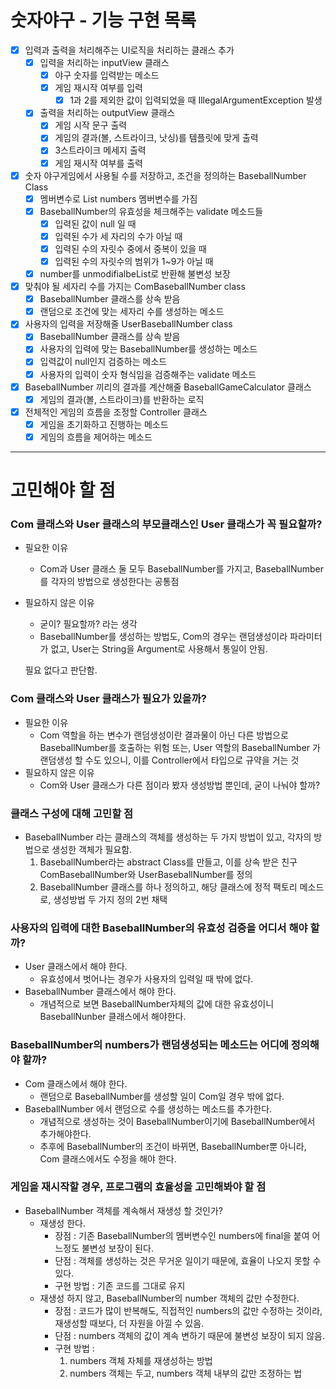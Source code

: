 # 숫자야구 - 기능 구현 목록

- [x] 입력과 출력을 처리해주는 UI로직을 처리하는 클래스 추가
    - [x] 입력을 처리하는 inputView 클래스
        - [x] 야구 숫자를 입력받는 메소드
        - [x] 게임 재시작 여부를 입력
            - [x] 1과 2를 제외한 값이 입력되었을 때 IllegalArgumentException 발생
    - [x] 출력을 처리하는 outputView 클래스
        - [x] 게임 시작 문구 출력
        - [x] 게임의 결과(볼, 스트라이크, 낫싱)를 템플릿에 맞게 출력
        - [x] 3스트라이크 메세지 출력
        - [x] 게임 재시작 여부를 출력

- [x] 숫자 야구게임에서 사용될 수를 저장하고, 조건을 정의하는 BaseballNumber Class
    - [x] 멤버변수로 List<Integer> numbers 멤버변수를 가짐
    - [x] BaseballNumber의 유효성을 체크해주는 validate 메소드들
        - [x] 입력된 값이 null 일 때
        - [x] 입력된 수가 세 자리의 수가 아닐 때
        - [x] 입력된 수의 자릿수 중에서 중복이 있을 때
        - [x] 입력된 수의 자릿수의 범위가 1~9가 아닐 때
    - [x] number를 unmodifialbeList로 반환해 불변성 보장

- [x] 맞춰야 될 세자리 수를 가지는 ComBaseballNumber class
    - [x] BaseballNumber 클래스를 상속 받음
    - [x] 랜덤으로 조건에 맞는 세자리 수를 생성하는 메소드

- [x] 사용자의 입력을 저장해줄 UserBaseballNumber class
    - [x] BaseballNumber 클래스를 상속 받음
    - [x] 사용자의 입력에 맞는 BaseballNumber를 생성하는 메소드
    - [x] 입력값이 null인지 검증하는 메소드
    - [x] 사용자의 입력이 숫자 형식임을 검증해주는 validate 메소드

- [x] BaseballNumber 끼리의 결과를 계산해줄 BaseballGameCalculator 클래스
    - [x] 게임의 결과(볼, 스트라이크)를 반환하는 로직

- [x] 전체적인 게임의 흐름을 조정할 Controller 클래스
    - [x] 게임을 초기화하고 진행하는 메소드
    - [x] 게임의 흐름을 제어하는 메소드

---

# 고민해야 할 점

### Com 클래스와 User 클래스의 부모클래스인 User 클래스가 꼭 필요할까?

- 필요한 이유
    - Com과 User 클래스 둘 모두 BaseballNumber를 가지고, BaseballNumber를 각자의 방법으로 생성한다는 공통점
- 필요하지 않은 이유
    - 굳이? 필요할까? 라는 생각
    - BaseballNumber를 생성하는 방법도, Com의 경우는 랜덤생성이라 파라미터가 없고,
      User는 String을 Argument로 사용해서 통일이 안됨.

  필요 없다고 판단함.

### Com 클래스와 User 클래스가 필요가 있을까?

- 필요한 이유
    - Com 역할을 하는 변수가 랜덤생성이란 결과물이 아닌 다른 방법으로 BaseballNumber를 호출하는 위험 또는,
      User 역할의 BaseballNumber 가 랜덤생성 할 수도 있으니, 이를 Controller에서 타입으로 규약을 거는 것
- 필요하지 않은 이유
    - Com와 User 클래스가 다른 점이라 봤자 생성방법 뿐인데, 굳이 나눠야 할까?

### 클래스 구성에 대해 고민할 점

- BaseballNumber 라는 클래스의 객체를 생성하는 두 가지 방법이 있고, 각자의 방법으로 생성한 객체가 필요함.
    1. BaseballNumber라는 abstract Class를 만들고, 이를 상속 받은 친구 ComBaseballNumber와 UserBaseballNumber를 정의
    2. BaseballNumber 클래스를 하나 정의하고, 해당 클래스에 정적 팩토리 메소드로, 생성방법 두 가지 정의
       2번 채택

### 사용자의 입력에 대한 BaseballNumber의 유효성 검증을 어디서 해야 할까?

- User 클래스에서 해야 한다.
    - 유효성에서 벗어나는 경우가 사용자의 입력일 때 밖에 없다.
- BaseballNumber 클래스에서 해야 한다.
    - 개념적으로 보면 BaseballNumber자체의 값에 대한 유효성이니 BaseballNunber 클래스에서 해야한다.

### BaseballNumber의 numbers가 랜덤생성되는 메소드는 어디에 정의해야 할까?

- Com 클래스에서 해야 한다.
    - 랜덤으로 BaseballNumber를 생성할 일이 Com일 경우 밖에 없다.
- BaseballNumber 에서 랜덤으로 수를 생성하는 메소드를 추가한다.
    - 개념적으로 생성하는 것이 BaseballNumber이기에 BaseballNumber에서 추가해야한다.
    - 추후에 BaseballNumber의 조건이 바뀌면, BaseballNumber뿐 아니라,
      Com 클래스에서도 수정을 해야 한다.

### 게임을 재시작할 경우, 프로그램의 효율성을 고민해봐야 할 점
- BaseballNumber 객체를 계속해서 재생성 할 것인가?
  - 재생성 한다.
    - 장점 : 기존 BaseballNumber의 멤버변수인 numbers에 final을 붙여 어느정도 불변성 보장이 된다.
    - 단점 : 객체를 생성하는 것은 무거운 일이기 때문에, 효율이 나오지 못할 수 있다.
    - 구현 방법 : 기존 코드를 그대로 유지
  - 재생성 하지 않고, BaseballNumber의 number 객체의 값만 수정한다.
    - 장점 : 코드가 많이 반복해도, 직접적인 numbers의 값만 수정하는 것이라, 재생성할 때보다, 더 자원을 아낄 수 있음.
    - 단점 : numbers 객체의 값이 계속 변하기 때문에 불변성 보장이 되지 않음.
    - 구현 방법 : 
      1. numbers 객체 자체를 재생성하는 방법
      2. numbers 객체는 두고, numbers 객체 내부의 값만 조정하는 법